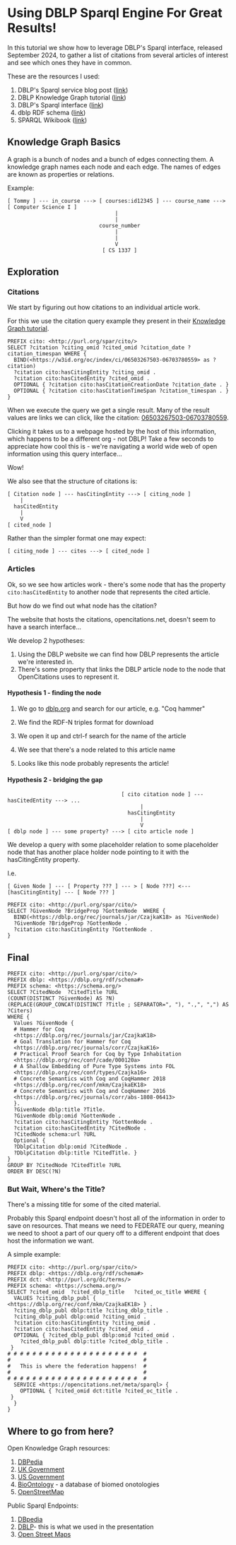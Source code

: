 # Using DBLP Sparql Engine For Great Results!

In this tutorial we show how to leverage DBLP's Sparql interface, released September 2024,
to gather a list of citations from several articles of interest and see which ones they
have in common.

These are the resources I used:

  1. DBLP's Sparql service blog post ([link](https://blog.dblp.org/2024/09/09/introducing-our-public-sparql-query-service/))
  2. DBLP Knowledge Graph tutorial ([link](https://github.com/dblp/kg/wiki/dblp-KG-Tutorial))
  3. DBLP's Sparql interface ([link](https://sparql.dblp.org/))
  4. dblp RDF schema ([link](https://dblp.org/rdf/docu/#Reference))
  5. SPARQL Wikibook ([link](https://en.wikibooks.org/wiki/SPARQL))

## Knowledge Graph Basics

A graph is a bunch of nodes and a bunch of edges connecting them.
A knowledge graph names each node and each edge.
The names of edges are known as properties or relations.

Example:

```
[ Tommy ] --- in_course ---> [ courses:id12345 ] --- course_name ---> [ Computer Science I ]
                                  |
                                  |
                             course_number
                                  |
                                  |
                                  V
                              [ CS 1337 ]
```

## Exploration

### Citations

We start by figuring out how citations to an individual article work.

For this we use the citation query example they present in their [Knowledge Graph tutorial](https://github.com/dblp/kg/wiki/dblp-KG-Tutorial).

```sparql
PREFIX cito: <http://purl.org/spar/cito/>
SELECT ?citation ?citing_omid ?cited_omid ?citation_date ?citation_timespan WHERE {
  BIND(<https://w3id.org/oc/index/ci/06503267503-06703780559> as ?citation)
  ?citation cito:hasCitingEntity ?citing_omid .
  ?citation cito:hasCitedEntity ?cited_omid .
  OPTIONAL { ?citation cito:hasCitationCreationDate ?citation_date . }
  OPTIONAL { ?citation cito:hasCitationTimeSpan ?citation_timespan . } 
}
```

When we execute the query we get a single result. Many of the result values are links
we can click, like the citation: [ 06503267503-06703780559](https://w3id.org/oc/index/ci/06503267503-06703780559).

Clicking it takes us to a webpage hosted by the host of this information, which happens to be 
a different org - not DBLP!  Take a few seconds to appreciate how cool this is - we're navigating
a world wide web of open information using this query interface...

Wow!

We also see that the structure of citations is:

```
[ Citation node ] --- hasCitingEntity ---> [ citing_node ]
    |
  hasCitedEntity
    |
    V 
[ cited_node ]
```

Rather than the simpler format one may expect:

```
[ citing_node ] --- cites ---> [ cited_node ]
```

### Articles

Ok, so we see how articles work - there's some node that has the property `cito:hasCitedEntity` to another
node that represents the cited article.

But how do we find out what node has the citation?

The website that hosts the citations, opencitations.net, doesn't seem to have a search interface...

We develop 2 hypotheses:

  1.  Using the DBLP website we can find how DBLP represents the article we're interested in.
  2.  There's some property that links the DBLP article node to the node that OpenCitations uses to represent it.

#### Hypothesis 1 - finding the node

1. We go to [dblp.org](https://dblp.org/) and search for our article, e.g. "Coq hammer"

2. We find the RDF-N triples format for download

3. We open it up and ctrl-f search for the name of the article

4. We see that there's a node related to this article name

5. Looks like this node probably represents the article!

#### Hypothesis 2 - bridging the gap


```
                                    [ cito citation node ] --- hasCitedEntity ---> ...
                                          |
                                      hasCitingEntity
                                          |
                                          V
[ dblp node ] --- some property? ---> [ cito article node ]
```
                                          

We develop a query with some placeholder relation to some placeholder node
that has another place holder node pointing to it with the hasCitingEntity property.

I.e.

```
[ Given Node ] --- [ Property ??? ] --- > [ Node ???] <--- [hasCitingEntity] --- [ Node ??? ]
```

```sparql
PREFIX cito: <http://purl.org/spar/cito/>
SELECT ?GivenNode ?BridgeProp ?GottenNode  WHERE {
  BIND(<https://dblp.org/rec/journals/jar/CzajkaK18> as ?GivenNode)
  ?GivenNode ?BridgeProp ?GottenNode .
  ?citation cito:hasCitingEntity ?GottenNode .
}
```
## Final

```
PREFIX cito: <http://purl.org/spar/cito/>
PREFIX dblp: <https://dblp.org/rdf/schema#>
PREFIX schema: <https://schema.org/>
SELECT ?CitedNode  ?CitedTitle ?URL
(COUNT(DISTINCT ?GivenNode) AS ?N)
(REPLACE(GROUP_CONCAT(DISTINCT ?Title ; SEPARATOR=", "), ".,", ",") AS ?Citers)
WHERE {
  Values ?GivenNode {
  # Hammer for Coq
  <https://dblp.org/rec/journals/jar/CzajkaK18>
  # Goal Translation for Hammer for Coq
  <https://dblp.org/rec/journals/corr/CzajkaK16>
  # Practical Proof Search for Coq by Type Inhabitation
  <https://dblp.org/rec/conf/cade/000120a>
  # A Shallow Embedding of Pure Type Systems into FOL
  <https://dblp.org/rec/conf/types/Czajka16>
  # Concrete Semantics with Coq and CoqHammer 2018
  <https://dblp.org/rec/conf/mkm/CzajkaEK18>
  # Concrete Semantics with Coq and CoqHammer 2016
  <https://dblp.org/rec/journals/corr/abs-1808-06413>
  }.
  ?GivenNode dblp:title ?Title.
  ?GivenNode dblp:omid ?GottenNode .
  ?citation cito:hasCitingEntity ?GottenNode .
  ?citation cito:hasCitedEntity ?CitedNode .
  ?CitedNode schema:url ?URL
  Optional {
  ?DblpCitation dblp:omid ?CitedNode .
  ?DblpCitation dblp:title ?CitedTitle. }
}
GROUP BY ?CitedNode ?CitedTitle ?URL
ORDER BY DESC(?N)
```

### But Wait, Where's the Title?

There's a missing title for some of the cited material.

Probably this Sparql endpoint doesn't host all of the information in order 
to save on resources. That means we need to FEDERATE our query, meaning we
need to shoot a part of our query off to a different endpoint that does
host the information we want.

A simple example:

```sparql
PREFIX cito: <http://purl.org/spar/cito/>
PREFIX dblp: <https://dblp.org/rdf/schema#>
PREFIX dct: <http://purl.org/dc/terms/>
PREFIX schema: <https://schema.org/>
SELECT ?cited_omid	?cited_dblp_title	?cited_oc_title WHERE {
  VALUES ?citing_dblp_publ { <https://dblp.org/rec/conf/mkm/CzajkaEK18> } .
  ?citing_dblp_publ dblp:title ?citing_dblp_title .
  ?citing_dblp_publ dblp:omid ?citing_omid .
  ?citation cito:hasCitingEntity ?citing_omid .
  ?citation cito:hasCitedEntity ?cited_omid .
  OPTIONAL { ?cited_dblp_publ dblp:omid ?cited_omid .
    ?cited_dblp_publ dblp:title ?cited_dblp_title .
 }
# # # # # # # # # # # # # # # # # # # # #  #
#                                          #
#   This is where the federation happens!  #
#                                          #
# # # # # # # # # # # # # # # # # # # # #  #
  SERVICE <https://opencitations.net/meta/sparql> {
    OPTIONAL { ?cited_omid dct:title ?cited_oc_title .
 }
  }
}
```


## Where to go from here?

Open Knowledge Graph resources:

  1.  [DBPedia](https://www.dbpedia.org/)
  2.  [UK Government](https://www.data.gov.uk/)
  3.  [US Government](https://data.gov/)
  4.  [BioOntology](https://www.bioontology.org/) - a database of biomed onotologies
  5.  [OpenStreetMap](https://osm2rdf.cs.uni-freiburg.de/)

Public Sparql Endpoints:

  1.  [DBpedia](https://dbpedia.org/sparql)
  2.  [DBLP](https://sparql.dblp.org/)- this is what we used in the presentation
  3.  [Open Street Maps](https://qlever.cs.uni-freiburg.de/osm-planet/q46NYb)

